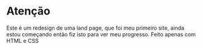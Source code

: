 # Atenção

Este é um redesign de uma land page, que foi meu primeiro site, ainda estou começando então fiz isto para ver meu progresso. Feito apenas com HTML e CSS
